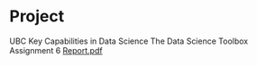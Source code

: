 # Project
UBC Key Capabilities in Data Science The Data Science Toolbox Assignment 6
[Report.pdf](Report.pdf)

